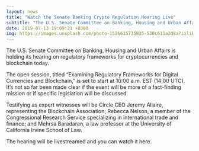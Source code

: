 ```yaml
---
layout: news
title: "Watch the Senate Banking Crypto Regulation Hearing Live"
subtitle: "The U.S. Senate Committee on Banking, Housing and Urban Affairs is holding its hearing on regulatory frameworks for cryptocurrencies and blockchain today"
date: 2019-07-13 19:09:21 +0300
img: https://images.unsplash.com/photo-1526615735835-530c611a3d8a?ixlib=rb-1.2.1&auto=format&fit=crop&w=1350&q=80
---
```


The U.S. Senate Committee on Banking, Housing and Urban Affairs is holding its hearing on regulatory frameworks for cryptocurrencies and blockchain today.

The open session, titled “Examining Regulatory Frameworks for Digital Currencies and Blockchain,” is set to start at 10:00 a.m. EST (14:00 UTC). It’s not so far been made clear if the event will be more of a fact-finding mission or if specific legislation will be discussed.

Testifying as expert witnesses will be Circle CEO Jeremy Allaire, representing the Blockchain Association; Rebecca Nelson, a member of the Congressional Research Service specializing in international trade and finance; and Mehrsa Baradaran, a law professor at the University of California Irvine School of Law.

The hearing will be livestreamed and you can watch it here.